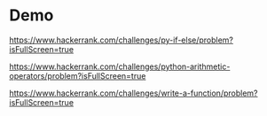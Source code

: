# Demo


https://www.hackerrank.com/challenges/py-if-else/problem?isFullScreen=true

https://www.hackerrank.com/challenges/python-arithmetic-operators/problem?isFullScreen=true

https://www.hackerrank.com/challenges/write-a-function/problem?isFullScreen=true
